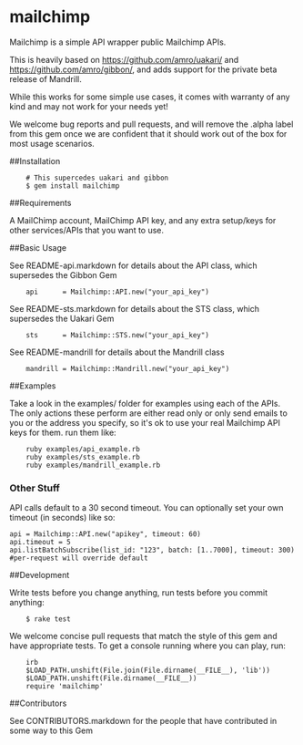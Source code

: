 # mailchimp

Mailchimp is a simple API wrapper public Mailchimp APIs.

This is heavily based on https://github.com/amro/uakari/ and https://github.com/amro/gibbon/, and adds
support for the private beta release of Mandrill.

While this works for some simple use cases, it comes with warranty of any kind and may not work for 
your needs yet!

We welcome bug reports and pull requests, and will remove the .alpha label from this gem once we are
confident that it should work out of the box for most usage scenarios.

##Installation

        # This supercedes uakari and gibbon
        $ gem install mailchimp

##Requirements

A MailChimp account, MailChimp API key, and any extra setup/keys for other services/APIs that
you want to use.

##Basic Usage

See README-api.markdown for details about the API class, which supersedes the Gibbon Gem

        api      = Mailchimp::API.new("your_api_key")

See README-sts.markdown for details about the STS class, which supersedes the Uakari Gem

        sts      = Mailchimp::STS.new("your_api_key")
        
See README-mandrill for details about the Mandrill class

        mandrill = Mailchimp::Mandrill.new("your_api_key")
        
##Examples

Take a look in the examples/ folder for examples using each of the APIs. The only actions these perform
are either read only or only send emails to you or the address you specify, so it's ok to use your real
Mailchimp API keys for them. run them like:

        ruby examples/api_example.rb
        ruby examples/sts_example.rb
        ruby examples/mandrill_example.rb

### Other Stuff

API calls default to a 30 second timeout. You can optionally set your own timeout (in seconds) like so:

    api = Mailchimp::API.new("apikey", timeout: 60)
    api.timeout = 5
    api.listBatchSubscribe(list_id: "123", batch: [1..7000], timeout: 300) #per-request will override default


##Development

Write tests before you change anything, run tests before you commit anything:

        $ rake test

We welcome concise pull requests that match the style of this gem and have appropriate tests. To get a
console running where you can play, run:

        irb
        $LOAD_PATH.unshift(File.join(File.dirname(__FILE__), 'lib'))
        $LOAD_PATH.unshift(File.dirname(__FILE__))
        require 'mailchimp'

##Contributors

See CONTRIBUTORS.markdown for the people that have contributed in some way to this Gem
